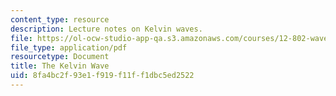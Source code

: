 ```yaml
---
content_type: resource
description: Lecture notes on Kelvin waves.
file: https://ol-ocw-studio-app-qa.s3.amazonaws.com/courses/12-802-wave-motion-in-the-ocean-and-the-atmosphere-spring-2008/8fa4bc2f93e1f919f11ff1dbc5ed2522_MIT12_802S08_lec13.pdf
file_type: application/pdf
resourcetype: Document
title: The Kelvin Wave
uid: 8fa4bc2f-93e1-f919-f11f-f1dbc5ed2522
---
```

